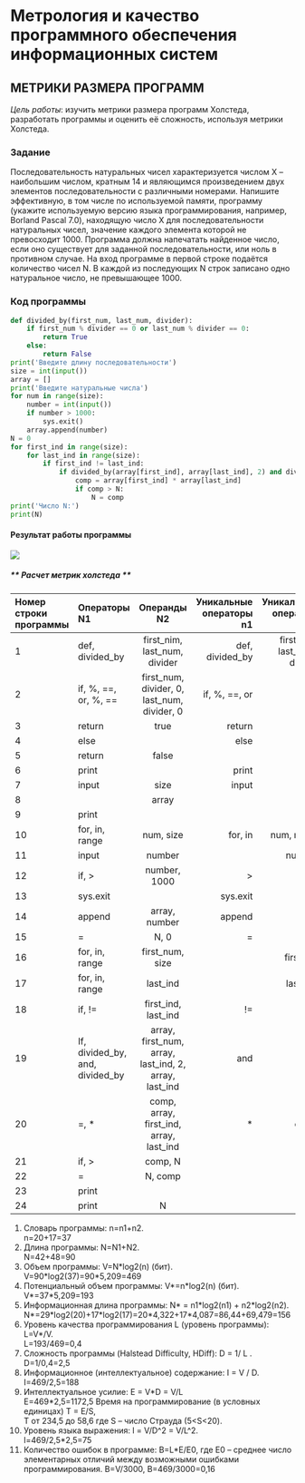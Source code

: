 # **Метрология и качество программного обеспечения информационных систем**

## **МЕТРИКИ РАЗМЕРА ПРОГРАММ**

*Цель работы*: изучить метрики размера программ Холстеда, разработать программы и оценить её сложность, используя метрики Холстеда.

### **Задание**

Последовательность натуральных чисел характеризуется числом Х – наибольшим числом, кратным 14 и являющимся произведением двух элементов последовательности с различными номерами. Напишите эффективную, в том числе по используемой памяти, программу (укажите используемую версию языка программирования, например, Borland Pascal 7.0), находящую число X для последовательности натуральных чисел, значение каждого элемента которой не превосходит 1000. Программа должна напечатать найденное число, если оно существует для заданной последовательности, или ноль в противном случае. На вход программе в первой строке подаётся количество чисел N. В каждой из последующих N строк записано одно натуральное число, не превышающее 1000.

### **Код программы**

```python
def divided_by(first_num, last_num, divider):
    if first_num % divider == 0 or last_num % divider == 0:
        return True
    else:
        return False
print('Введите длину последовательности')
size = int(input())
array = []
print('Введите натуральные числа')
for num in range(size):
    number = int(input())
    if number > 1000:
        sys.exit()
    array.append(number)
N = 0
for first_ind in range(size):
    for last_ind in range(size):
        if first_ind != last_ind:
            if divided_by(array[first_ind], array[last_ind], 2) and divided_by(array[first_ind], array[last_ind], 7):
                comp = array[first_ind] * array[last_ind]
                if comp > N:
                    N = comp
print('Число N:')
print(N)
```
#### **Результат работы программы**
![](https://github.com/AnyutaSolomatina/MiKPOIS/blob/master/5QdtKktMBXE.jpg/350x300)

##### ** Расчет метрик холстеда **

Номер строки программы|Операторы N1   |Операнды N2      |Уникальные операторы n1|Уникальные операнды n2|
|:--------------------|:------------- |:---------------:| ---------------------:|---------------------:|
|1|def, divided_by|first_nim, last_num, divider|def, divided_by|first_nim, last_num, divider|
|2|if, %, ==, or, %, ==|first_num, divider, 0, last_num, divider, 0|if, %, ==, or|0|
|3|return|true|return|true|
|4|else||else||
|5|return|false||false|
|6|print||print||
|7|input|size|input|size|
|8||array||array|
|9|print||||
|10|for, in, range|num, size|for, in|num, range|
|11|input|number||number|
|12|if, >|number, 1000|>|1000|
|13|sys.exit||sys.exit||
|14|append|array, number|append||
|15|=|N, 0|=|N|
|16|for, in, range|first_num, size||first_ind|
|17|for, in, range|last_ind||last_ind|
|18|if, !=|first_ind, last_ind|!=||
|19|If, divided_by, and, divided_by|array, first_num, array, last_ind, 2, array, last_ind|and|2,7|
|20|=, *|comp, array, first_ind, array, last_ind|*|comp|
|21|if, >|comp, N|||
|22|=|N, comp|||
|23|print||||
|24|print|N|||


1. Словарь программы: n=n1+n2.\
n=20+17=37
1. Длина программы: N=N1+N2.\
N=42+48=90
1. Объем программы: V=N\*log2(n) (бит).\
V=90\*log2(37)=90*5,209=469
1. Потенциальный объем программы: V\*=n\*log2(n) (бит).\
V\*=37*5,209=193
1. Информационная длина программы: N* = n1\*log2(n1) + n2\*log2(n2).\
N*=29*log2(20)+17\*log2(17)=20\*4,322+17\*4,087=86,44+69,479=156
1. Уровень качества программирования L (уровень программы): L=V*/V.\
L=193/469=0,4
1. Сложность программы (Halstead Difficulty, HDiff):
D = 1/ L .\
D=1/0,4=2,5
1. Информационное (интеллектуальное) содержание:
I = V / D.\
I=469/2,5=188
1. Интеллектуальное усилие:
E = V*D = V/L\
E=469\*2,5=1172,5
Время на программирование (в условных единицах)
T = E/S,\
T от 234,5 до 58,6
где S – число Страуда (5<S<20).
1. Уровень языка выражения:
l = V/D^2 = V/L^2.\
l=469/2,5*2,5=75
1. Количество ошибок в программе:
B=L*E/E0,
где Е0 – среднее число элементарных отличий между возможными ошибками программирования.
В=V/3000,
B=469/3000=0,16
